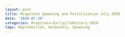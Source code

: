 ```yaml
---
layout: post
title: Mcapitata Spawning and Fertilization July 2020
date: '2020-07-20'
categories: Mcapitata-EarlyLifeHistory-2020
tags: Reproduction, Husbandry, Spawning
---
```

